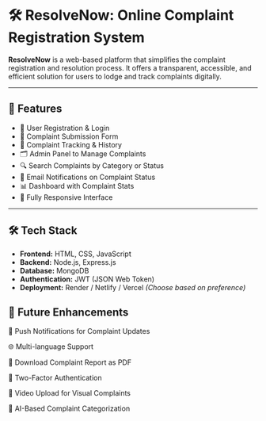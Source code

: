 # 🛠️ ResolveNow: Online Complaint Registration System

**ResolveNow** is a web-based platform that simplifies the complaint registration and resolution process. It offers a transparent, accessible, and efficient solution for users to lodge and track complaints digitally.

---

## 🌟 Features

- 👤 User Registration & Login
- 📝 Complaint Submission Form
- 📌 Complaint Tracking & History
- 🗂️ Admin Panel to Manage Complaints
- 🔍 Search Complaints by Category or Status
- 🔔 Email Notifications on Complaint Status
- 📊 Dashboard with Complaint Stats
- 📱 Fully Responsive Interface

---

## 🛠️ Tech Stack

- **Frontend:** HTML, CSS, JavaScript
- **Backend:** Node.js, Express.js
- **Database:** MongoDB
- **Authentication:** JWT (JSON Web Token)
- **Deployment:** Render / Netlify / Vercel *(Choose based on preference)*

## 🚀 Future Enhancements
📲 Push Notifications for Complaint Updates

🌐 Multi-language Support

🧾 Download Complaint Report as PDF

🔐 Two-Factor Authentication

🎥 Video Upload for Visual Complaints

🧠 AI-Based Complaint Categorization






